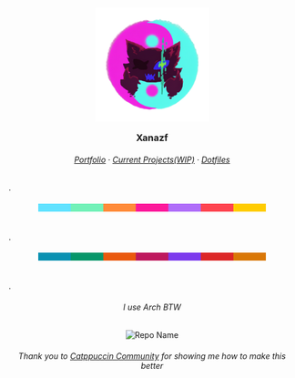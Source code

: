 <h3 align="center">
  <img src="https://github.com/Xanazf/xanazf/blob/main/assets/xanazf-neon-yinyang.png?raw=true" width="200" alt="logo"/><br/>
  <img src="https://raw.githubusercontent.com/catppuccin/catppuccin/main/assets/misc/transparent.png" height="30" width="0px"/>
  Xanazf
  <img src="https://raw.githubusercontent.com/catppuccin/catppuccin/main/assets/misc/transparent.png" height="30" width="0px"/>
</h3>

<h6 align="center">
  <a href="https://xanazf.github.io/">Portfolio</a>
  ·
  <a href="https://github.com/">Current Projects(WIP)</a>
  ·
  <a href="https://github.com/Xanazf/dotfiles">Dotfiles</a>
</h6>

.

<h6 align="center">
    <img src="https://github.com/Xanazf/xanazf/blob/main/assets/antibaryon.png?raw=true" width="400"/>
</h6>

.

<h6 align="center">
    <img src="https://github.com/Xanazf/xanazf/blob/main/assets/baryon.png?raw=true" width="400"/>
</h6>

.

<h6 align="center">
  I use Arch BTW
</h6>

<p align="center">
  <img src="https://github-readme-stats.vercel.app/api/top-langs/?username=Xanazf&hide_progress=true&bg_color=1e1e2e&text_color=09ece5&icon_color=7600d6&title_color=00c2cc" alt="Repo Name" />
</p>

<h6 align="center">
  Thank you to <a href="https://github.com/catppuccin">Catppuccin Community</a> for showing me how to make this better
</h6>
